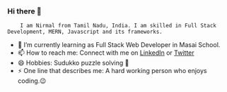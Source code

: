 ### Hi there 👋

        I am Nirmal from Tamil Nadu, India. I am skilled in Full Stack Development, MERN, Javascript and its frameworks.

- 🌱 I’m currently learning as Full Stack Web Developer in Masai School.
- 📫 How to reach me:
    Connect with me on <a href="https://www.linkedin.com/in/nirmal403/">LinkedIn<a> or <a href="https://twitter.com/nirmalortan619">Twitter<a>
- 😄 Hobbies:
      Sudukko puzzle solving :game_die:
- ⚡ One line that describes me: 
    A hard working person who enjoys coding.😉

